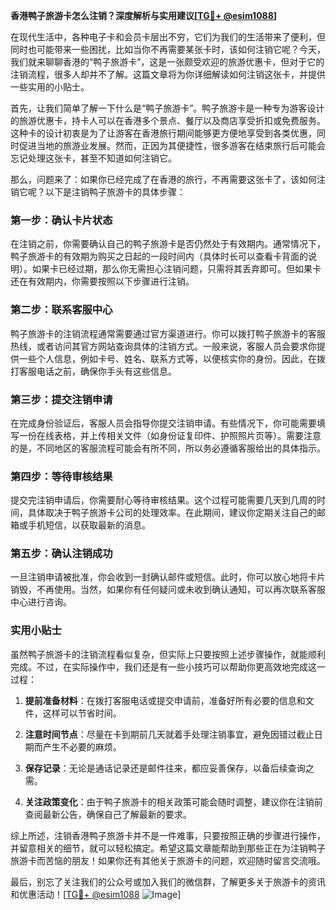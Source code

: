 **香港鸭子旅游卡怎么注销？深度解析与实用建议[[TG💪+ @esim1088](https://t.me/s/esim1088)]**

在现代生活中，各种电子卡和会员卡层出不穷，它们为我们的生活带来了便利，但同时也可能带来一些困扰，比如当你不再需要某张卡时，该如何注销它呢？今天，我们就来聊聊香港的“鸭子旅游卡”，这是一张颇受欢迎的旅游优惠卡，但对于它的注销流程，很多人却并不了解。这篇文章将为你详细解读如何注销这张卡，并提供一些实用的小贴士。

首先，让我们简单了解一下什么是“鸭子旅游卡”。鸭子旅游卡是一种专为游客设计的旅游优惠卡，持卡人可以在香港多个景点、餐厅以及商店享受折扣或免费服务。这种卡的设计初衷是为了让游客在香港旅行期间能够更方便地享受到各类优惠，同时促进当地的旅游业发展。然而，正因为其便捷性，很多游客在结束旅行后可能会忘记处理这张卡，甚至不知道如何注销它。

那么，问题来了：如果你已经完成了在香港的旅行，不再需要这张卡了，该如何注销它呢？以下是注销鸭子旅游卡的具体步骤：

### 第一步：确认卡片状态

在注销之前，你需要确认自己的鸭子旅游卡是否仍然处于有效期内。通常情况下，鸭子旅游卡的有效期为购买之日起的一段时间内（具体时长可以查看卡背面的说明）。如果卡已经过期，那么你无需担心注销问题，只需将其丢弃即可。但如果卡还在有效期内，你需要按照以下步骤进行注销。

### 第二步：联系客服中心

鸭子旅游卡的注销流程通常需要通过官方渠道进行。你可以拨打鸭子旅游卡的客服热线，或者访问其官方网站查询具体的注销方式。一般来说，客服人员会要求你提供一些个人信息，例如卡号、姓名、联系方式等，以便核实你的身份。因此，在拨打客服电话之前，确保你手头有这些信息。

### 第三步：提交注销申请

在完成身份验证后，客服人员会指导你提交注销申请。有些情况下，你可能需要填写一份在线表格，并上传相关文件（如身份证复印件、护照照片页等）。需要注意的是，不同地区的客服流程可能会有所不同，所以务必遵循客服给出的具体指示。

### 第四步：等待审核结果

提交完注销申请后，你需要耐心等待审核结果。这个过程可能需要几天到几周的时间，具体取决于鸭子旅游卡公司的处理效率。在此期间，建议你定期关注自己的邮箱或手机短信，以获取最新的消息。

### 第五步：确认注销成功

一旦注销申请被批准，你会收到一封确认邮件或短信。此时，你可以放心地将卡片销毁，不再使用。当然，如果你有任何疑问或未收到确认通知，可以再次联系客服中心进行咨询。

### 实用小贴士

虽然鸭子旅游卡的注销流程看似复杂，但实际上只要按照上述步骤操作，就能顺利完成。不过，在实际操作中，我们还是有一些小技巧可以帮助你更高效地完成这一过程：

1. **提前准备材料**：在拨打客服电话或提交申请前，准备好所有必要的信息和文件，这样可以节省时间。
   
2. **注意时间节点**：尽量在卡到期前几天就着手处理注销事宜，避免因错过截止日期而产生不必要的麻烦。

3. **保存记录**：无论是通话记录还是邮件往来，都应妥善保存，以备后续查询之需。

4. **关注政策变化**：由于鸭子旅游卡的相关政策可能会随时调整，建议你在注销前查阅最新公告，确保自己了解最新的要求。

综上所述，注销香港鸭子旅游卡并不是一件难事，只要按照正确的步骤进行操作，并留意相关的细节，就可以轻松搞定。希望这篇文章能帮助到那些正在为注销鸭子旅游卡而苦恼的朋友！如果你还有其他关于旅游卡的问题，欢迎随时留言交流哦。

最后，别忘了关注我们的公众号或加入我们的微信群，了解更多关于旅游卡的资讯和优惠活动！[[TG💪+ @esim1088](https://t.me/s/esim1088) ![Image](https://i.postimg.cc/4NQfJmqS/Snipaste-2025-05-13-00-14-12.png)]